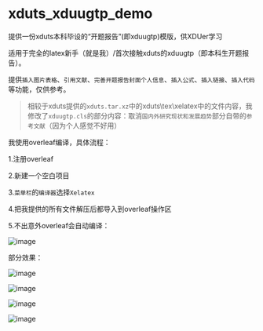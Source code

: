 # xduts_xduugtp_demo
提供一份xduts本科毕设的“开题报告”(即xduugtp)模版，供XDUer学习

适用于完全的latex新手（就是我）/首次接触xduts的xduugtp（即本科生开题报告）。


提供`插入图片表格`、`引用文献`、`完善开题报告封面个人信息`、`插入公式`、`插入链接`、`插入代码`等功能，仅供参考。
> 相较于xduts提供的`xduts.tar.xz`中的xduts\tex\xelatex中的文件内容，我修改了`xduugtp.cls`的部分内容：取消`国内外研究现状和发展趋势`部分自带的`参考文献`（因为个人感觉不好用）

我使用overleaf编译，具体流程：

1.注册overleaf

2.新建一个空白项目

3.`菜单栏`的`编译器`选择`Xelatex`

4.把我提供的所有文件解压后都导入到overleaf操作区

5.不出意外overleaf会自动编译：

![image](https://github.com/user-attachments/assets/c69645a0-8a28-43e4-8b03-40eef518de47)


部分效果：

![image](https://github.com/user-attachments/assets/699dc98d-a22b-4879-a1c1-748f555b76ab)

![image](https://github.com/user-attachments/assets/87eb09c5-39a5-44c7-b5c3-4e63f6505000)

![image](https://github.com/user-attachments/assets/568d2c3f-556c-4334-9efe-fce5f4fb1c89)

![image](https://github.com/user-attachments/assets/54bc81f1-1449-4217-8007-ffb49044a00e)



